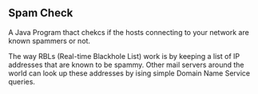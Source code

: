 ## Spam Check

A Java Program thact chekcs if the hosts connecting to your network are known spammers or not.

The way RBLs (Real-time Blackhole List) work is by keeping a list of IP addresses that are known to be spammy. Other mail servers around the world can look up these addresses by ising simple Domain Name Service queries. 